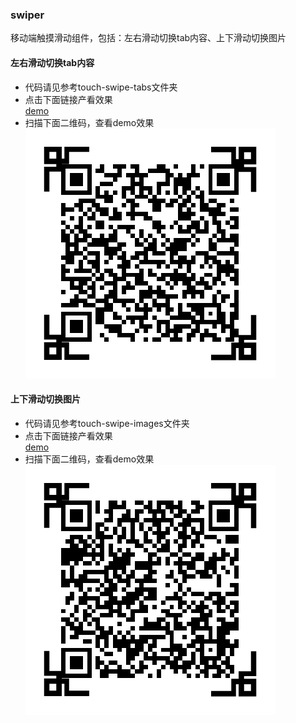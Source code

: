 ### swiper
移动端触摸滑动组件，包括：左右滑动切换tab内容、上下滑动切换图片


#### 左右滑动切换tab内容
* 代码请见参考touch-swipe-tabs文件夹  
* 点击下面链接产看效果  
[demo](http://y.dobit.top/upload/demo/20170804184024500406/)
* 扫描下面二维码，查看demo效果  
![image](./images/tabs.png)


#### 上下滑动切换图片
* 代码请见参考touch-swipe-images文件夹  
* 点击下面链接产看效果  
[demo](http://y.dobit.top/upload/demo/20170804183752016031/index.html)
* 扫描下面二维码，查看demo效果  
![image](./images/images.png)
